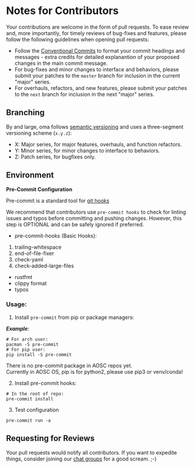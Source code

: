 Notes for Contributors
===

Your contributions are welcome in the form of pull requests. To ease review and, more importantly, for timely reviews of bug-fixes and features, please follow the following guidelines when opening pull requests:

- Follow the [Conventional Commits](https://www.conventionalcommits.org/) to format your commit headings and messages - extra credits for detailed explanantion of your proposed changes in the main commit message.
- For bug-fixes and minor changes to interface and behaviors, please submit your patches to the `master` branch for inclusion in the current "major" series.
- For overhauls, refactors, and new features, please submit your patches to the `next` branch for inclusion in the next "major" series.

Branching
---

By and large, oma follows [semantic versioning](https://semver.org/) and uses a three-segment versioning scheme (`x.y.z`):

- X: Major series, for major features, overhauls, and function refactors.
- Y: Minor series, for minor changes to interface to behaviors.
- Z: Patch series, for bugfixes only.

Environment
---

**Pre-Commit Configuration**

Pre-commit is a standard tool for [git hooks](https://git-scm.com/book/en/v2/Customizing-Git-Git-Hooks)

We recommend that contributors use `pre-commit hooks` to check for linting issues and typos before committing and pushing changes. However, this step is OPTIONAL and can be safely ignored if preferred.

- pre-commit-hooks (Basic Hooks):
1. trailing-whitespace
2. end-of-file-fixer
3. check-yaml
4. check-added-large-files

- rustfmt
- clippy format
- typos


### Usage:

1. Install `pre-commit` from pip or package managers:

***Example***:
```
# For arch user:
pacman -S pre-commit
# For pip user:
pip install -S pre-commit
```
There is no pre-commit package in AOSC repos yet. \
Currently in AOSC OS, pip is for python2, please use pip3 or venv/conda!

2. Install pre-commit hooks:
```
# In the root of repo:
pre-commit install
```

3. Test configuration
```
pre-commit run -a
```

Requesting for Reviews
---

Your pull requests would notify all contributors. If you want to expedite things, consider joining our [chat groups](https://aosc.io/contact) for a good scream. ;-)
